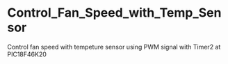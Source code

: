 # Control_Fan_Speed_with_Temp_Sensor
Control fan speed with tempeture sensor using PWM signal with Timer2 at PIC18F46K20
